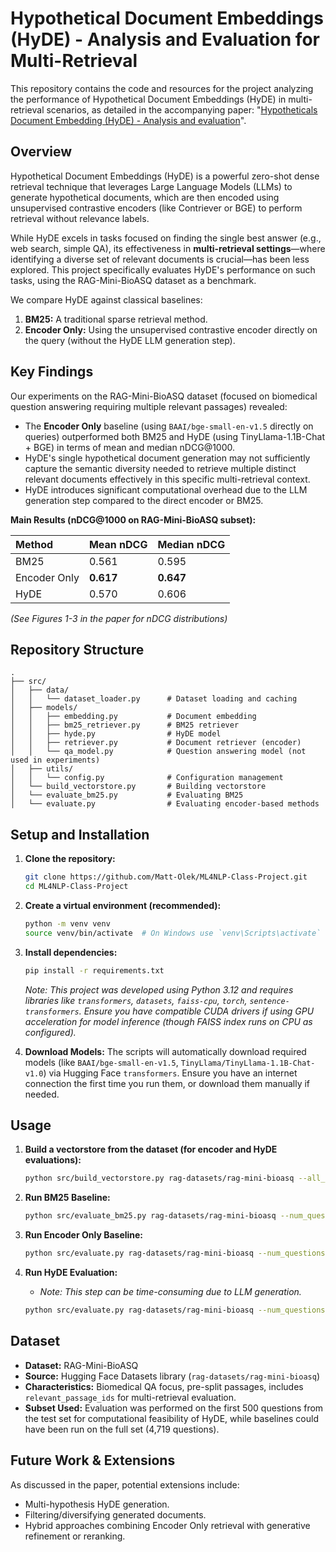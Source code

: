 # Hypothetical Document Embeddings (HyDE) - Analysis and Evaluation for Multi-Retrieval

This repository contains the code and resources for the project analyzing the performance of Hypothetical Document Embeddings (HyDE) in multi-retrieval scenarios, as detailed in the accompanying paper: "[Hypotheticals Document Embedding (HyDE) - Analysis and evaluation](ProjectAnalysis.pdf)".

## Overview

Hypothetical Document Embeddings (HyDE) is a powerful zero-shot dense retrieval technique that leverages Large Language Models (LLMs) to generate hypothetical documents, which are then encoded using unsupervised contrastive encoders (like Contriever or BGE) to perform retrieval without relevance labels.

While HyDE excels in tasks focused on finding the single best answer (e.g., web search, simple QA), its effectiveness in **multi-retrieval settings**—where identifying a diverse set of relevant documents is crucial—has been less explored. This project specifically evaluates HyDE's performance on such tasks, using the RAG-Mini-BioASQ dataset as a benchmark.

We compare HyDE against classical baselines:

1. **BM25:** A traditional sparse retrieval method.
2. **Encoder Only:** Using the unsupervised contrastive encoder directly on the query (without the HyDE LLM generation step).

## Key Findings

Our experiments on the RAG-Mini-BioASQ dataset (focused on biomedical question answering requiring multiple relevant passages) revealed:

* The **Encoder Only** baseline (using `BAAI/bge-small-en-v1.5` directly on queries) outperformed both BM25 and HyDE (using TinyLlama-1.1B-Chat + BGE) in terms of mean and median nDCG@1000.
* HyDE's single hypothetical document generation may not sufficiently capture the semantic diversity needed to retrieve multiple distinct relevant documents effectively in this specific multi-retrieval context.
* HyDE introduces significant computational overhead due to the LLM generation step compared to the direct encoder or BM25.

**Main Results (nDCG@1000 on RAG-Mini-BioASQ subset):**

| Method       | Mean nDCG | Median nDCG |
| :----------- | :-------- | :---------- |
| BM25         | 0.561     | 0.595       |
| Encoder Only | **0.617** | **0.647**   |
| HyDE         | 0.570     | 0.606       |

*(See Figures 1-3 in the paper for nDCG distributions)*
<!-- ![nDCG Distribution BM25](path/to/bm25_plot.png) -->
<!-- ![nDCG Distribution Encoder Only](path/to/encoder_plot.png) -->
<!-- ![nDCG Distribution HyDE](path/to/hyde_plot.png) -->

## Repository Structure

```
.
├── src/
│   ├── data/
│   │   └── dataset_loader.py      # Dataset loading and caching
│   ├── models/
│   │   ├── embedding.py           # Document embedding
│   │   ├── bm25_retriever.py      # BM25 retriever
│   │   ├── hyde.py                # HyDE model
│   │   ├── retriever.py           # Document retriever (encoder)
│   │   └── qa_model.py            # Question answering model (not used in experiments)
│   ├── utils/
│   │   └── config.py              # Configuration management
│   └── build_vectorstore.py       # Building vectorstore
│   └── evaluate_bm25.py           # Evaluating BM25
│   └── evaluate.py                # Evaluating encoder-based methods
```

## Setup and Installation

1. **Clone the repository:**

    ```bash
    git clone https://github.com/Matt-Olek/ML4NLP-Class-Project.git
    cd ML4NLP-Class-Project
    ```

2. **Create a virtual environment (recommended):**

    ```bash
    python -m venv venv
    source venv/bin/activate  # On Windows use `venv\Scripts\activate`
    ```

3. **Install dependencies:**

    ```bash
    pip install -r requirements.txt
    ```

    *Note: This project was developed using Python 3.12 and requires libraries like `transformers`, `datasets`, `faiss-cpu`, `torch`, `sentence-transformers`. Ensure you have compatible CUDA drivers if using GPU acceleration for model inference (though FAISS index runs on CPU as configured).*

4. **Download Models:** The scripts will automatically download required models (like `BAAI/bge-small-en-v1.5`, `TinyLlama/TinyLlama-1.1B-Chat-v1.0`) via Hugging Face `transformers`. Ensure you have an internet connection the first time you run them, or download them manually if needed.

## Usage

1. **Build a vectorstore from the dataset (for encoder and HyDE evaluations):**

    ```bash
    python src/build_vectorstore.py rag-datasets/rag-mini-bioasq --all_passages
    ```

2. **Run BM25 Baseline:**

    ```bash
    python src/evaluate_bm25.py rag-datasets/rag-mini-bioasq --num_questions 1000 --top_k 1000
    ```

3. **Run Encoder Only Baseline:**

    ```bash
    python src/evaluate.py rag-datasets/rag-mini-bioasq --num_questions 1000 --top_k 1000
    ```

4. **Run HyDE Evaluation:**
    * *Note: This step can be time-consuming due to LLM generation.*

    ```bash
    python src/evaluate.py rag-datasets/rag-mini-bioasq --num_questions 1000 --top_k 1000 --hyde
    ```

## Dataset

* **Dataset:** RAG-Mini-BioASQ
* **Source:** Hugging Face Datasets library (`rag-datasets/rag-mini-bioasq`)
* **Characteristics:** Biomedical QA focus, pre-split passages, includes `relevant_passage_ids` for multi-retrieval evaluation.
* **Subset Used:** Evaluation was performed on the first 500 questions from the test set for computational feasibility of HyDE, while baselines could have been run on the full set (4,719 questions).

## Future Work & Extensions

As discussed in the paper, potential extensions include:

* Multi-hypothesis HyDE generation.
* Filtering/diversifying generated documents.
* Hybrid approaches combining Encoder Only retrieval with generative refinement or reranking.
